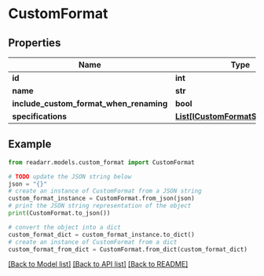 # CustomFormat


## Properties

Name | Type | Description | Notes
------------ | ------------- | ------------- | -------------
**id** | **int** |  | [optional] 
**name** | **str** |  | [optional] 
**include_custom_format_when_renaming** | **bool** |  | [optional] 
**specifications** | [**List[ICustomFormatSpecification]**](ICustomFormatSpecification.md) |  | [optional] 

## Example

```python
from readarr.models.custom_format import CustomFormat

# TODO update the JSON string below
json = "{}"
# create an instance of CustomFormat from a JSON string
custom_format_instance = CustomFormat.from_json(json)
# print the JSON string representation of the object
print(CustomFormat.to_json())

# convert the object into a dict
custom_format_dict = custom_format_instance.to_dict()
# create an instance of CustomFormat from a dict
custom_format_from_dict = CustomFormat.from_dict(custom_format_dict)
```
[[Back to Model list]](../README.md#documentation-for-models) [[Back to API list]](../README.md#documentation-for-api-endpoints) [[Back to README]](../README.md)


